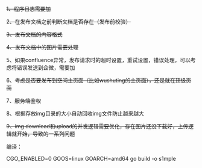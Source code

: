 ~~1、程序日志需要加~~

~~2、在发布文档之前判断文档是否存在（发布前校验）~~

~~3、发布文档的内容格式~~

~~4、发布文档中的图片需要处理~~

5、如果confluence异常，发布请求时的超时设置，重试设置，错误处理，可以考虑将错误发送到企微，需要加

6、~~考虑是否要发布到空间主页面（比如wushuting的主页面），还是就在顶级页面~~

7、~~服务端鉴权~~

8、根据存放img目录的大小自动回收img文件防止越来越大

~~9、img download和upload的并发逻辑需要优化，存在图片还没下载好，上传逻辑就开始，导致的一系列问题~~

编译：

CGO_ENABLED=0 GOOS=linux GOARCH=amd64 go build -o s1mple